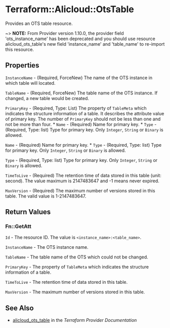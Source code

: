 # Terraform::Alicloud::OtsTable

Provides an OTS table resource.

~> **NOTE:** From Provider version 1.10.0, the provider field 'ots_instance_name' has been deprecated and
you should use resource alicloud_ots_table's new field 'instance_name' and 'table_name' to re-import this resource.

## Properties

`InstanceName` - (Required, ForceNew) The name of the OTS instance in which table will located.

`TableName` - (Required, ForceNew) The table name of the OTS instance. If changed, a new table would be created.

`PrimaryKey` - (Required, Type: List) The property of `TableMeta` which indicates the structure information of a table. It describes the attribute value of primary key. The number of `PrimaryKey` should not be less than one and not be more than four. * `Name` - (Required) Name for primary key. * `Type` - (Required, Type: list) Type for primary key. Only `Integer`, `String` or `Binary` is allowed.

`Name` - (Required) Name for primary key. * `Type` - (Required, Type: list) Type for primary key. Only `Integer`, `String` or `Binary` is allowed.

`Type` - (Required, Type: list) Type for primary key. Only `Integer`, `String` or `Binary` is allowed.

`TimeToLive` - (Required) The retention time of data stored in this table (unit: second). The value maximum is 2147483647 and -1 means never expired.

`MaxVersion` - (Required) The maximum number of versions stored in this table. The valid value is 1-2147483647.


## Return Values

### Fn::GetAtt

`Id` - The resource ID. The value is `<instance_name>:<table_name>`.

`InstanceName` - The OTS instance name.

`TableName` - The table name of the OTS which could not be changed.

`PrimaryKey` - The property of `TableMeta` which indicates the structure information of a table.

`TimeToLive` - The retention time of data stored in this table.

`MaxVersion` - The maximum number of versions stored in this table.

## See Also

* [alicloud_ots_table](https://www.terraform.io/docs/providers/alicloud/r/ots_table.html) in the _Terraform Provider Documentation_